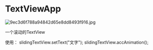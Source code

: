 # TextViewApp


![9ec3d6f788a94842d65e8dd8493f916.jpg](https://upload-images.jianshu.io/upload_images/5337239-e64997897fbec59d.jpg?imageMogr2/auto-orient/strip%7CimageView2/2/w/1240)

一个滚动的TextView

使用：  slidingTextView.setText("文字");
        slidingTextView.accAnimation();
